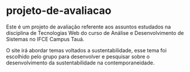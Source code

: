 # projeto-de-avaliacao
Este é um projeto de avaliação referente aos assuntos estudados na disciplina de Tecnologias Web do curso de Análise e Desenvolvimento de Sistemas no IFCE Campus Tauá.

O site irá abordar temas voltados a sustentabilidade, esse tema foi escolhido pelo grupo para desenvolver e pesquisar sobre o desenvolvimento da sustentabilidade na contemporaneidade.
